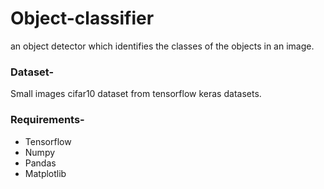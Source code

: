 # Object-classifier
an object detector which identifies the classes of the objects in an image.

### Dataset-
Small images cifar10 dataset from tensorflow keras datasets.

### Requirements-
- Tensorflow
- Numpy
- Pandas
- Matplotlib
